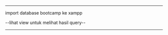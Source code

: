 -----------------

import database bootcamp ke xampp

--lihat view untuk melihat hasil query--

-----------------